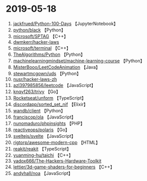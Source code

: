 # 2019-05-18

1. [jackfrued/Python-100-Days](https://github.com/jackfrued/Python-100-Days) 【JupyterNotebook】
2. [python/black](https://github.com/python/black) 【Python】
3. [microsoft/SPTAG](https://github.com/microsoft/SPTAG) 【C++】
4. [dwmkerr/hacker-laws](https://github.com/dwmkerr/hacker-laws) 
5. [microsoft/terminal](https://github.com/microsoft/terminal) 【C++】
6. [TheAlgorithms/Python](https://github.com/TheAlgorithms/Python) 【Python】
7. [machinelearningmindset/machine-learning-course](https://github.com/machinelearningmindset/machine-learning-course) 【Python】
8. [MisterBooo/LeetCodeAnimation](https://github.com/MisterBooo/LeetCodeAnimation) 【Java】
9. [stewartmcgown/uds](https://github.com/stewartmcgown/uds) 【Python】
10. [nusr/hacker-laws-zh](https://github.com/nusr/hacker-laws-zh) 
11. [azl397985856/leetcode](https://github.com/azl397985856/leetcode) 【JavaScript】
12. [knqyf263/trivy](https://github.com/knqyf263/trivy) 【Go】
13. [Rocketseat/unform](https://github.com/Rocketseat/unform) 【TypeScript】
14. [discordapp/sorted_set_nif](https://github.com/discordapp/sorted_set_nif) 【Elixir】
15. [wandb/client](https://github.com/wandb/client) 【Python】
16. [franciscop/ola](https://github.com/franciscop/ola) 【JavaScript】
17. [nunomaduro/phpinsights](https://github.com/nunomaduro/phpinsights) 【PHP】
18. [reactiveops/polaris](https://github.com/reactiveops/polaris) 【Go】
19. [sveltejs/svelte](https://github.com/sveltejs/svelte) 【JavaScript】
20. [rigtorp/awesome-modern-cpp](https://github.com/rigtorp/awesome-modern-cpp) 【HTML】
21. [reakit/reakit](https://github.com/reakit/reakit) 【TypeScript】
22. [yuanming-hu/taichi](https://github.com/yuanming-hu/taichi) 【C++】
23. [yadox666/The-Hackers-Hardware-Toolkit](https://github.com/yadox666/The-Hackers-Hardware-Toolkit) 
24. [lettier/3d-game-shaders-for-beginners](https://github.com/lettier/3d-game-shaders-for-beginners) 【C++】
25. [andyhall/noa](https://github.com/andyhall/noa) 【JavaScript】
